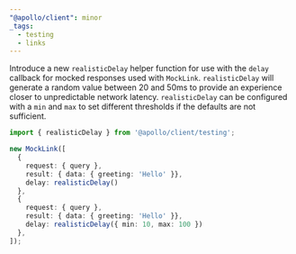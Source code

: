 ```yaml
---
"@apollo/client": minor
_tags:
  - testing
  - links
---
```


Introduce a new `realisticDelay` helper function for use with the `delay` callback for mocked responses used with `MockLink`. `realisticDelay` will generate a random value between 20 and 50ms to provide an experience closer to unpredictable network latency. `realisticDelay` can be configured with a `min` and `max` to set different thresholds if the defaults are not sufficient.

```ts
import { realisticDelay } from '@apollo/client/testing';

new MockLink([
  {
    request: { query },
    result: { data: { greeting: 'Hello' }},
    delay: realisticDelay()
  },
  {
    request: { query },
    result: { data: { greeting: 'Hello' }},
    delay: realisticDelay({ min: 10, max: 100 })
  },
]);
```
